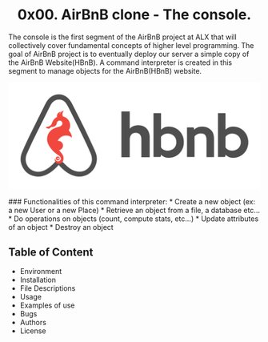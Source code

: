<h1 align="center">0x00. AirBnB clone - The console.</h1>

The console is the first segment of the AirBnB project at ALX that 
will collectively cover fundamental concepts of higher level programming. 
The goal of AirBnB project is to eventually deploy our server a simple copy 
of the AirBnB Website(HBnB). A command interpreter is created in this segment 
to manage objects for the AirBnB(HBnB) website.

<p align="center">
<img src="https://github.com/Ezra-Mallo/AirBnB_clone_v1/blob/master/images_logos/hbnb_logo.png"
	    alt="ALX_AirBnB logo">
</p>
### Functionalities of this command interpreter:
* Create a new object (ex: a new User or a new Place)
* Retrieve an object from a file, a database etc...
* Do operations on objects (count, compute stats, etc...)
* Update attributes of an object
* Destroy an object

## Table of Content
* Environment
* Installation
* File Descriptions
* Usage
* Examples of use
* Bugs
* Authors
* License
